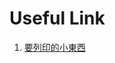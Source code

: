 # Useful Link
1. [要列印的小東西](https://drive.google.com/drive/folders/1lgdNyuA8oQb6lUUN0zMSO536kHWE23qs)

